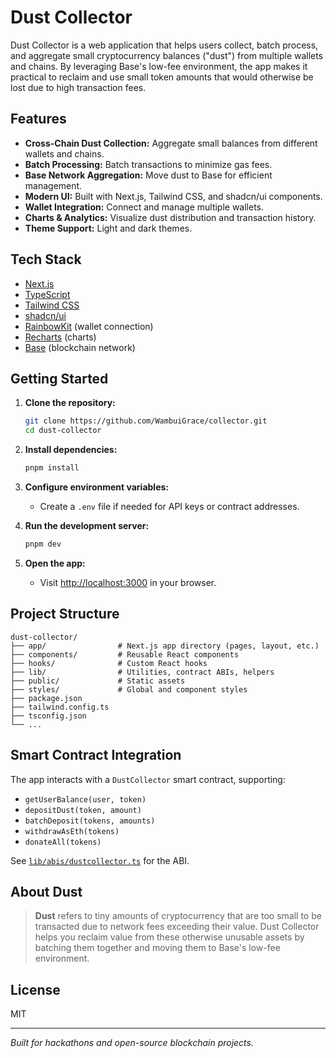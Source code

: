 # Dust Collector

Dust Collector is a web application that helps users collect, batch process, and aggregate small cryptocurrency balances ("dust") from multiple wallets and chains. By leveraging Base's low-fee environment, the app makes it practical to reclaim and use small token amounts that would otherwise be lost due to high transaction fees.

## Features

- **Cross-Chain Dust Collection:** Aggregate small balances from different wallets and chains.
- **Batch Processing:** Batch transactions to minimize gas fees.
- **Base Network Aggregation:** Move dust to Base for efficient management.
- **Modern UI:** Built with Next.js, Tailwind CSS, and shadcn/ui components.
- **Wallet Integration:** Connect and manage multiple wallets.
- **Charts & Analytics:** Visualize dust distribution and transaction history.
- **Theme Support:** Light and dark themes.

## Tech Stack

- [Next.js](https://nextjs.org/)
- [TypeScript](https://www.typescriptlang.org/)
- [Tailwind CSS](https://tailwindcss.com/)
- [shadcn/ui](https://ui.shadcn.com/)
- [RainbowKit](https://www.rainbowkit.com/) (wallet connection)
- [Recharts](https://recharts.org/) (charts)
- [Base](https://base.org/) (blockchain network)

## Getting Started

1. **Clone the repository:**
   ```bash
   git clone https://github.com/WambuiGrace/collector.git
   cd dust-collector
   ```

2. **Install dependencies:**
   ```bash
   pnpm install
   ```

3. **Configure environment variables:**
   - Create a `.env` file if needed for API keys or contract addresses.

4. **Run the development server:**
   ```bash
   pnpm dev
   ```

5. **Open the app:**
   - Visit [http://localhost:3000](http://localhost:3000) in your browser.

## Project Structure

```
dust-collector/
├── app/                # Next.js app directory (pages, layout, etc.)
├── components/         # Reusable React components
├── hooks/              # Custom React hooks
├── lib/                # Utilities, contract ABIs, helpers
├── public/             # Static assets
├── styles/             # Global and component styles
├── package.json
├── tailwind.config.ts
├── tsconfig.json
└── ...
```

## Smart Contract Integration

The app interacts with a `DustCollector` smart contract, supporting:
- `getUserBalance(user, token)`
- `depositDust(token, amount)`
- `batchDeposit(tokens, amounts)`
- `withdrawAsEth(tokens)`
- `donateAll(tokens)`

See [`lib/abis/dustcollector.ts`](lib/abis/dustcollector.ts) for the ABI.

## About Dust

> **Dust** refers to tiny amounts of cryptocurrency that are too small to be transacted due to network fees exceeding their value. Dust Collector helps you reclaim value from these otherwise unusable assets by batching them together and moving them to Base's low-fee environment.

## License

MIT

---

*Built for hackathons and open-source blockchain projects.*




